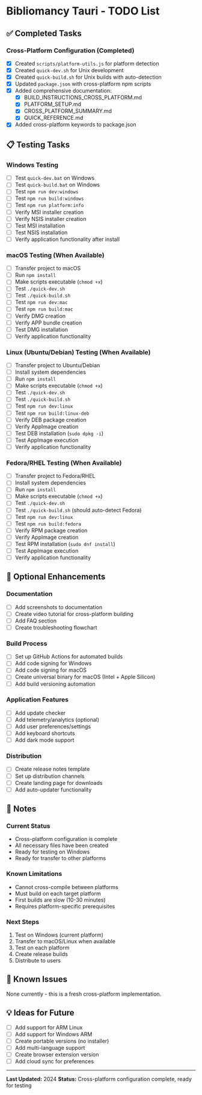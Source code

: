 # Bibliomancy Tauri - TODO List

## ✅ Completed Tasks

### Cross-Platform Configuration (Completed)
- [x] Created `scripts/platform-utils.js` for platform detection
- [x] Created `quick-dev.sh` for Unix development
- [x] Created `quick-build.sh` for Unix builds with auto-detection
- [x] Updated `package.json` with cross-platform npm scripts
- [x] Added comprehensive documentation:
  - [x] BUILD_INSTRUCTIONS_CROSS_PLATFORM.md
  - [x] PLATFORM_SETUP.md
  - [x] CROSS_PLATFORM_SUMMARY.md
  - [x] QUICK_REFERENCE.md
- [x] Added cross-platform keywords to package.json

## 📋 Testing Tasks

### Windows Testing
- [ ] Test `quick-dev.bat` on Windows
- [ ] Test `quick-build.bat` on Windows
- [ ] Test `npm run dev:windows`
- [ ] Test `npm run build:windows`
- [ ] Test `npm run platform:info`
- [ ] Verify MSI installer creation
- [ ] Verify NSIS installer creation
- [ ] Test MSI installation
- [ ] Test NSIS installation
- [ ] Verify application functionality after install

### macOS Testing (When Available)
- [ ] Transfer project to macOS
- [ ] Run `npm install`
- [ ] Make scripts executable (`chmod +x`)
- [ ] Test `./quick-dev.sh`
- [ ] Test `./quick-build.sh`
- [ ] Test `npm run dev:mac`
- [ ] Test `npm run build:mac`
- [ ] Verify DMG creation
- [ ] Verify APP bundle creation
- [ ] Test DMG installation
- [ ] Verify application functionality

### Linux (Ubuntu/Debian) Testing (When Available)
- [ ] Transfer project to Ubuntu/Debian
- [ ] Install system dependencies
- [ ] Run `npm install`
- [ ] Make scripts executable (`chmod +x`)
- [ ] Test `./quick-dev.sh`
- [ ] Test `./quick-build.sh`
- [ ] Test `npm run dev:linux`
- [ ] Test `npm run build:linux-deb`
- [ ] Verify DEB package creation
- [ ] Verify AppImage creation
- [ ] Test DEB installation (`sudo dpkg -i`)
- [ ] Test AppImage execution
- [ ] Verify application functionality

### Fedora/RHEL Testing (When Available)
- [ ] Transfer project to Fedora/RHEL
- [ ] Install system dependencies
- [ ] Run `npm install`
- [ ] Make scripts executable (`chmod +x`)
- [ ] Test `./quick-dev.sh`
- [ ] Test `./quick-build.sh` (should auto-detect Fedora)
- [ ] Test `npm run dev:linux`
- [ ] Test `npm run build:fedora`
- [ ] Verify RPM package creation
- [ ] Verify AppImage creation
- [ ] Test RPM installation (`sudo dnf install`)
- [ ] Test AppImage execution
- [ ] Verify application functionality

## 🔧 Optional Enhancements

### Documentation
- [ ] Add screenshots to documentation
- [ ] Create video tutorial for cross-platform building
- [ ] Add FAQ section
- [ ] Create troubleshooting flowchart

### Build Process
- [ ] Set up GitHub Actions for automated builds
- [ ] Add code signing for Windows
- [ ] Add code signing for macOS
- [ ] Create universal binary for macOS (Intel + Apple Silicon)
- [ ] Add build versioning automation

### Application Features
- [ ] Add update checker
- [ ] Add telemetry/analytics (optional)
- [ ] Add user preferences/settings
- [ ] Add keyboard shortcuts
- [ ] Add dark mode support

### Distribution
- [ ] Create release notes template
- [ ] Set up distribution channels
- [ ] Create landing page for downloads
- [ ] Add auto-updater functionality

## 📝 Notes

### Current Status
- Cross-platform configuration is complete
- All necessary files have been created
- Ready for testing on Windows
- Ready for transfer to other platforms

### Known Limitations
- Cannot cross-compile between platforms
- Must build on each target platform
- First builds are slow (10-30 minutes)
- Requires platform-specific prerequisites

### Next Steps
1. Test on Windows (current platform)
2. Transfer to macOS/Linux when available
3. Test on each platform
4. Create release builds
5. Distribute to users

## 🐛 Known Issues

None currently - this is a fresh cross-platform implementation.

## 💡 Ideas for Future

- [ ] Add support for ARM Linux
- [ ] Add support for Windows ARM
- [ ] Create portable versions (no installer)
- [ ] Add multi-language support
- [ ] Create browser extension version
- [ ] Add cloud sync for preferences

---

**Last Updated:** 2024
**Status:** Cross-platform configuration complete, ready for testing
